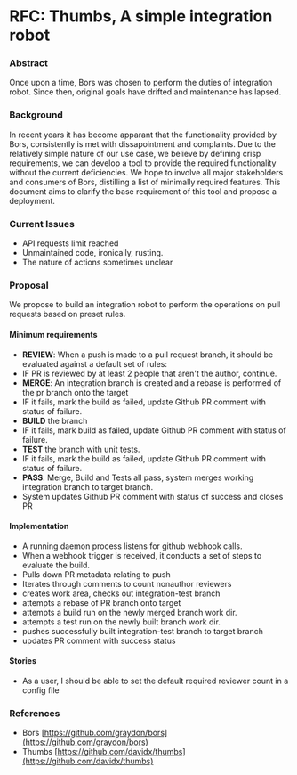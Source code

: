 # RFC: Thumbs, A simple integration robot

### Abstract

Once upon a time, Bors was chosen to perform the duties of integration robot.
Since then, original goals have drifted and maintenance has lapsed. 

### Background

In recent years it has become apparant that the functionality provided by Bors, consistently is met with dissapointment and complaints.
Due to the relatively simple nature of our use case, we believe by defining crisp requirements, we can develop a tool to provide the required functionality without the current deficiencies.
We hope to involve all major stakeholders and consumers of Bors, distilling a list of minimally required features. 
This document aims to clarify the base requirement of this tool and propose a deployment.

### Current Issues

- API requests limit reached
- Unmaintained code, ironically, rusting.
- The nature of actions sometimes unclear

### Proposal

We propose to build an integration robot to perform the operations on pull requests based on preset rules.


#### Minimum requirements

- **REVIEW**: When a push is made to a pull request branch, it should be evaluated against a default set of rules:
 -  IF PR is reviewed by at least 2 people that aren't the author, continue.
- **MERGE**: An integration branch is created and a rebase is performed of the pr branch onto the target
 - IF it fails, mark the build as failed, update Github PR comment with status of failure.
- **BUILD** the branch
 - IF it fails, mark build as failed, update Github PR comment with status of failure.
- **TEST** the branch with unit tests.
 - IF it fails, mark the build as failed, update Github PR comment with status of failure.
- **PASS**: Merge, Build and Tests all pass, system merges working integration branch to target branch. 
 - System updates Github PR comment with status of success and closes PR

#### Implementation 

- A running daemon process listens for github webhook calls.
- When a webhook trigger is received, it conducts a set of steps to evaluate the build.
- Pulls down PR metadata relating to push
- Iterates through comments to count nonauthor reviewers
- creates work area, checks out integration-test branch
- attempts a rebase of PR branch onto target
- attempts a build run on the newly merged branch work dir.
- attempts a test run on the newly built branch work dir.
- pushes successfully built integration-test branch to target branch
- updates PR comment with success status

#### Stories
- As a user, I should be able to set the default required reviewer count in a config file


### References

- Bors [https://github.com/graydon/bors](https://github.com/graydon/bors)
- Thumbs [https://github.com/davidx/thumbs](https://github.com/davidx/thumbs)
